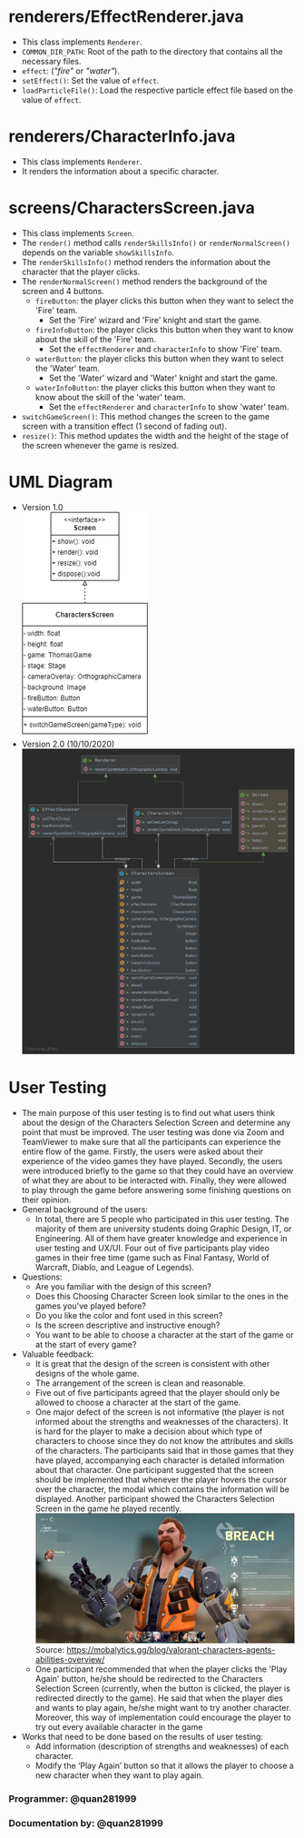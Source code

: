 # renderers/EffectRenderer.java
* This class implements `Renderer`.
* `COMMON_DIR_PATH`: Root of the path to the directory that contains all the necessary files.
* `effect`: (_"fire"_ or _"water"_).
* `setEffect()`: Set the value of `effect`.
* `loadParticleFile()`: Load the respective particle effect file based on the value of `effect`.
# renderers/CharacterInfo.java
* This class implements `Renderer`.
* It renders the information about a specific character.
# screens/CharactersScreen.java
* This class implements `Screen`.
* The `render()` method calls `renderSkillsInfo()` or `renderNormalScreen()` depends on the variable `showSkillsInfo`.
* The `renderSkillsInfo()` method renders the information about the character that the player clicks.
* The `renderNormalScreen()` method renders the background of the screen and 4 buttons.
  * `fireButton`: the player clicks this button when they want to select the 'Fire' team.
    * Set the 'Fire' wizard and 'Fire' knight and start the game.
  * `fireInfoButton`: the player clicks this button when they want to know about the skill of the 'Fire' team.
    * Set the `effectRenderer` and `characterInfo` to show 'Fire' team.
  * `waterButton`: the player clicks this button when they want to select the 'Water' team.
    * Set the 'Water' wizard and 'Water' knight and start the game.
  * `waterInfoButton`: the player clicks this button when they want to know about the skill of the 'water' team.
    * Set the `effectRenderer` and `characterInfo` to show 'water' team.
* `switchGameScreen()`: This method changes the screen to the game screen with a transition effect (1 second of fading out). 
* `resize()`: This method updates the width and the height of the stage of the screen whenever the game is resized.
# UML Diagram
* Version 1.0  
![uml](uploads/b61c729f26da0d38eee39c953fdb946d/uml.png)
* Version 2.0 (10/10/2020)
![CharactersScreen](uploads/fa8b458e52d1bee3546bd62cd72a42b0/CharactersScreen.png)
# User Testing
* The main purpose of this user testing is to find out what users think about the design of the Characters Selection Screen and determine any point that must be improved. The user testing was done via Zoom and TeamViewer to make sure that all the participants can experience the entire flow of the game. Firstly, the users were asked about their experience of the video games they have played. Secondly, the users were introduced briefly to the game so that they could have an overview of what they are about to be interacted with. Finally, they were allowed to play through the game before answering some finishing questions on their opinion.
* General background of the users:
  * In total, there are 5 people who participated in this user testing. The majority of them are university students doing Graphic Design, IT, or Engineering. All of them have greater knowledge and experience in user testing and UX/UI. Four out of five participants play video games in their free time (game such as Final Fantasy, World of Warcraft, Diablo, and League of Legends).
* Questions:
  * Are you familiar with the design of this screen?
  * Does this Choosing Character Screen look similar to the ones in the games you've played before?
  * Do you like the color and font used in this screen?
  * Is the screen descriptive and instructive enough?
  * You want to be able to choose a character at the start of the game or at the start of every game?
* Valuable feedback:
  * It is great that the design of the screen is consistent with other designs of the whole game.
  * The arrangement of the screen is clean and reasonable.
  * Five out of five participants agreed that the player should only be allowed to choose a character at the start of the game. 
  * One major defect of the screen is not informative (the player is not informed about the strengths and weaknesses of the characters). It is hard for the player to make a decision about which type of characters to choose since they do not know the attributes and skills of the characters. The participants said that in those games that they have played, accompanying each character is detailed information about that character. One participant suggested that the screen should be implemented that whenever the player hovers the cursor over the character, the modal which contains the information will be displayed. Another participant showed the Characters Selection Screen in the game he played recently.
![valorant](uploads/5dc0f342bd0273b8d39b03f20899fc1f/valorant.jpg)
Source: https://mobalytics.gg/blog/valorant-characters-agents-abilities-overview/
  * One participant recommended that when the player clicks the 'Play Again' button, he/she should be redirected to the Characters Selection Screen (currently, when the button is clicked, the player is redirected directly to the game). He said that when the player dies and wants to play again, he/she might want to try another character. Moreover, this way of implementation could encourage the player to try out every available character in the game
* Works that need to be done based on the results of user testing:
  * Add information (description of strengths and weaknesses) of each character.
  * Modify the ‘Play Again’ button so that it allows the player to choose a new character when they want to play again.

### Programmer: @quan281999
### Documentation by: @quan281999
